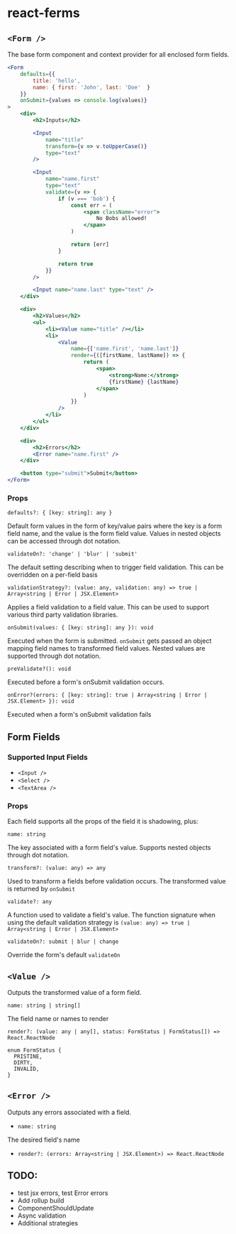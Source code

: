 # react-ferms

## `<Form />`

The base form component and context provider for all enclosed form fields.

```jsx
<Form
    defaults={{ 
        title: 'hello', 
        name: { first: 'John', last: 'Doe'  } 
    }}
    onSubmit={values => console.log(values)}
>
    <div>
        <h2>Inputs</h2>

        <Input 
            name="title" 
            transform={v => v.toUpperCase()}
            type="text" 
        />

        <Input 
            name="name.first" 
            type="text" 
            validate={v => {
                if (v === 'bob') {
                    const err = (
                        <span className="error">
                            No Bobs allowed!
                        </span>
                    )

                    return [err]
                }

                return true
            }}
        />

        <Input name="name.last" type="text" />
    </div>

    <div>
        <h2>Values</h2>
        <ul>
            <li><Value name="title" /></li>
            <li>
                <Value 
                    name={['name.first', 'name.last']}
                    render={([firstName, lastName]) => {
                        return (
                            <span>
                                <strong>Name:</strong>
                                {firstName} {lastName}
                            </span>
                        )
                    }} 
                />
            </li>
        </ul>
    </div>

    <div>
        <h2>Errors</h2>
        <Error name="name.first" />
    </div>

    <button type="submit">Submit</button>
</Form>
```

### Props

`defaults?: { [key: string]: any }`

Default form values in the form of key/value pairs where the key is a form field name, and the value is the form field value. Values in nested objects can be accessed through dot notation.

`validateOn?: 'change' | 'blur' | 'submit'`

The default setting describing when to trigger field validation. This can be overridden on a per-field basis

`validationStrategy?: (value: any, validation: any) => true | Array<string | Error | JSX.Element>`

Applies a field validation to a field value. This can be used to support various third party validation libraries.

`onSubmit(values: { [key: string]: any }): void`

Executed when the form is submitted. `onSubmit` gets passed an object mapping field names to transformed field values. Nested values are supported through dot notation.

`preValidate?(): void`

Executed before a form's onSubmit validation occurs.

`onError?(errors: { [key: string]: true | Array<string | Error | JSX.Element> }): void`

Executed when a form's onSubmit validation fails


## Form Fields

### Supported Input Fields

* `<Input />`
* `<Select />`
* `<TextArea />`

### Props

Each field supports all the props of the field it is shadowing, plus:

`name: string`

The key associated with a form field's value. Supports nested objects through dot notation.

`transform?: (value: any) => any`

Used to transform a fields before validation occurs. The transformed value is returned by `onSubmit`

`validate?: any`

A function used to validate a field's value. The function signature when using the default validation strategy is `(value: any) => true | Array<string | Error | JSX.Element>`

`validateOn?: submit | blur | change`

Override the form's default `validateOn`


## `<Value />`

Outputs the transformed value of a form field.

`name: string | string[]`

The field name or names to render

`render?: (value: any | any[], status: FormStatus | FormStatus[]) => React.ReactNode`

```
enum FormStatus {
  PRISTINE,
  DIRTY,
  INVALID,
}
```

## `<Error />`

Outputs any errors associated with a field.

* `name: string`

The desired field's name

* `render?: (errors: Array<string | JSX.Element>) => React.ReactNode`



## TODO:

* test jsx errors, test Error errors
* Add rollup build
* ComponentShouldUpdate
* Async validation
* Additional strategies
